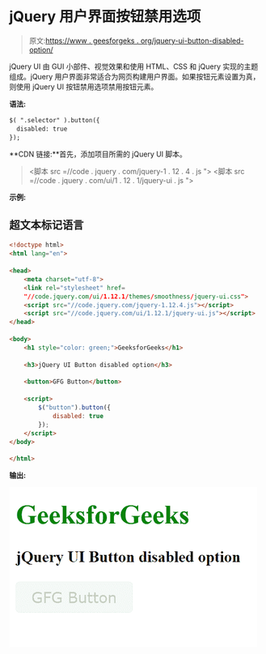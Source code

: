 # jQuery 用户界面按钮禁用选项

> 原文:[https://www . geesforgeks . org/jquery-ui-button-disabled-option/](https://www.geeksforgeeks.org/jquery-ui-button-disabled-option/)

jQuery UI 由 GUI 小部件、视觉效果和使用 HTML、CSS 和 jQuery 实现的主题组成。jQuery 用户界面非常适合为网页构建用户界面。如果按钮元素设置为真，则使用 jQuery UI 按钮禁用选项禁用按钮元素。

**语法:**

```html
$( ".selector" ).button({
  disabled: true
});
```

**CDN 链接:**首先，添加项目所需的 jQuery UI 脚本。

> <link rel="”stylesheet”" href="”//code.jquery.com/ui/1.12.1/themes/smoothness/jquery-ui.css”">
> <脚本 src =//code . jquery . com/jquery-1 . 12 . 4 . js "></脚本>
> <脚本 src =//code . jquery . com/ui/1 . 12 . 1/jquery-ui . js "></脚本>

**示例:**

## 超文本标记语言

```html
<!doctype html>
<html lang="en">

<head>
    <meta charset="utf-8">
    <link rel="stylesheet" href=
    "//code.jquery.com/ui/1.12.1/themes/smoothness/jquery-ui.css">
    <script src="//code.jquery.com/jquery-1.12.4.js"></script>
    <script src="//code.jquery.com/ui/1.12.1/jquery-ui.js"></script>
</head>

<body>
    <h1 style="color: green;">GeeksforGeeks</h1>

    <h3>jQuery UI Button disabled option</h3>

    <button>GFG Button</button>

    <script>
        $("button").button({
            disabled: true
        });
    </script>
</body>

</html>
```

**输出:**

![](img/0e19f77760c24f64e573c1145cf4b551.png)